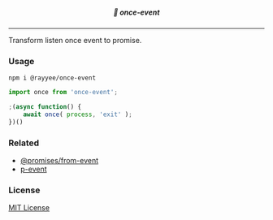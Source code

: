 ##### <p align="center">🍌 once-event</p>
---
Transform listen once event to promise.

### Usage

```
npm i @rayyee/once-event
```

```javascript
import once from 'once-event';

;(async function() {
    await once( process, 'exit' );    
})()
```

### Related

* [@promises/from-event](https://www.npmjs.com/package/@promises/from-event)
* [p-event](https://github.com/sindresorhus/p-event)


### License
[MIT License](https://opensource.org/licenses/MIT)
